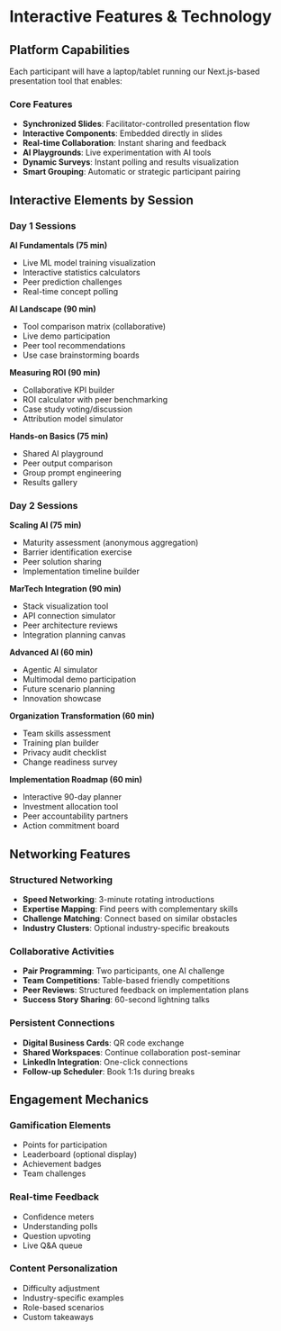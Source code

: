 # Interactive Features & Technology

## Platform Capabilities

Each participant will have a laptop/tablet running our Next.js-based presentation tool that enables:

### Core Features
- **Synchronized Slides**: Facilitator-controlled presentation flow
- **Interactive Components**: Embedded directly in slides
- **Real-time Collaboration**: Instant sharing and feedback
- **AI Playgrounds**: Live experimentation with AI tools
- **Dynamic Surveys**: Instant polling and results visualization
- **Smart Grouping**: Automatic or strategic participant pairing

## Interactive Elements by Session

### Day 1 Sessions

**AI Fundamentals (75 min)**
- Live ML model training visualization
- Interactive statistics calculators
- Peer prediction challenges
- Real-time concept polling

**AI Landscape (90 min)**
- Tool comparison matrix (collaborative)
- Live demo participation
- Peer tool recommendations
- Use case brainstorming boards

**Measuring ROI (90 min)**
- Collaborative KPI builder
- ROI calculator with peer benchmarking
- Case study voting/discussion
- Attribution model simulator

**Hands-on Basics (75 min)**
- Shared AI playground
- Peer output comparison
- Group prompt engineering
- Results gallery

### Day 2 Sessions

**Scaling AI (75 min)**
- Maturity assessment (anonymous aggregation)
- Barrier identification exercise
- Peer solution sharing
- Implementation timeline builder

**MarTech Integration (90 min)**
- Stack visualization tool
- API connection simulator
- Peer architecture reviews
- Integration planning canvas

**Advanced AI (60 min)**
- Agentic AI simulator
- Multimodal demo participation
- Future scenario planning
- Innovation showcase

**Organization Transformation (60 min)**
- Team skills assessment
- Training plan builder
- Privacy audit checklist
- Change readiness survey

**Implementation Roadmap (60 min)**
- Interactive 90-day planner
- Investment allocation tool
- Peer accountability partners
- Action commitment board

## Networking Features

### Structured Networking
- **Speed Networking**: 3-minute rotating introductions
- **Expertise Mapping**: Find peers with complementary skills
- **Challenge Matching**: Connect based on similar obstacles
- **Industry Clusters**: Optional industry-specific breakouts

### Collaborative Activities
- **Pair Programming**: Two participants, one AI challenge
- **Team Competitions**: Table-based friendly competitions
- **Peer Reviews**: Structured feedback on implementation plans
- **Success Story Sharing**: 60-second lightning talks

### Persistent Connections
- **Digital Business Cards**: QR code exchange
- **Shared Workspaces**: Continue collaboration post-seminar
- **LinkedIn Integration**: One-click connections
- **Follow-up Scheduler**: Book 1:1s during breaks

## Engagement Mechanics

### Gamification Elements
- Points for participation
- Leaderboard (optional display)
- Achievement badges
- Team challenges

### Real-time Feedback
- Confidence meters
- Understanding polls
- Question upvoting
- Live Q&A queue

### Content Personalization
- Difficulty adjustment
- Industry-specific examples
- Role-based scenarios
- Custom takeaways